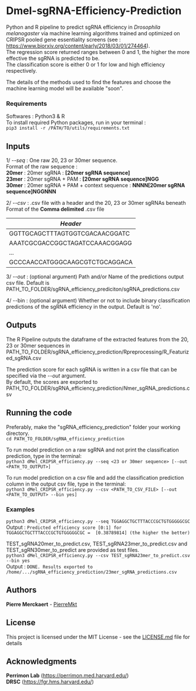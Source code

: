 # Dmel-sgRNA-Efficiency-Prediction

Python and R pipeline to predict sgRNA efficiency in *Drosophila melanogaster* via machine learning algorithms trained and optimized on CRIPSR pooled gene essentiality screens (see : https://www.biorxiv.org/content/early/2018/03/01/274464).   
The regression score returned ranges between 0 and 1, the higher the more effective the sgRNA is predicted to be.    
The classification score is either 0 or 1 for low and high efficiency respectively.	

The details of the methods used to find the features and choose the machine learning model will be available "soon".    

### Requirements
Softwares : Python3 & R   
To install required Python packages, run in your terminal :   
```pip3 install -r /PATH/TO/utils/requirements.txt```
  
## Inputs
1/ _--seq_ : One raw 20, 23 or 30mer sequence.   
Format of the raw sequence :  
**20mer** : 20mer sgRNA : **[20mer sgRNA sequence]**   
**23mer** : 20mer sgRNA + PAM : **[20mer sgRNA sequence]NGG**   
**30mer** : 20mer sgRNA + PAM + context sequence : **NNNN[20mer sgRNA sequence]NGGNNN**   
      
2/ _--csv_ : .csv file with a header and the 20, 23 or 30mer sgRNAs beneath   
Format of the **Comma delimited** .csv file

|  _Header_  |
| ------------- |
|  GGTTGCAGCTTTAGTGGTCGACAACGGATC  |
|  AAATCGCGACCGGCTAGATCCAAACGGAGG  | 
|              ...                 | 
|  GCCCAACCATGGGCAAGCGTCTGCAGGACA  | 

3/ _--out_ : (optional argument) Path and/or Name of the predictions output csv file. Default is PATH_TO_FOLDER/sgRNA_efficiency_prediciton/sgRNA_predictions.csv   

4/ --bin : (optional argument) Whether or not to include binary classification predictions of the sgRNA efficiency in the output. Default is 'no'.

## Outputs
The R Pipeline outputs the dataframe of the extracted features from the 20, 23 or 30mer sequences in PATH_TO_FOLDER/sgRNA_efficiency_prediction/Rpreprocessing/R_Featurized_sgRNA.csv

The prediction score for each sgRNA is written in a csv file that can be specified via the _--out_ argument.    
By default, the scores are exported to PATH_TO_FOLDER/sgRNA_efficiency_prediction/*N*mer_sgRNA_predictions.csv

## Running the code
Preferably, make the "sgRNA_efficiency_prediction" folder your working directory.   
```cd PATH_TO_FOLDER/sgRNA_efficiency_prediction```

To run model prediction on a raw sgRNA and not print the classification prediction, type in the terminal:   
```python3 dMel_CRIPSR_efficiency.py --seq <23 or 30mer sequence> [--out <PATH_TO_OUTPUT>]```   
   
To run model prediction on a csv file and add the classification prediction column in the output csv file, type in the terminal:    
```python3 dMel_CRIPSR_efficiency.py --csv <PATH_TO_CSV_FILE> [--out <PATH_TO_OUTPUT> --bin yes]```

### Examples
```python3 dMel_CRIPSR_efficiency.py --seq TGGAGGCTGCTTTACCCGCTGTGGGGGCGC```    
Output : ```Predicted efficiency score [0:1] for TGGAGGCTGCTTTACCCGCTGTGGGGGCGC =  [0.38789814] (the higher the better)```

TEST_sgRNA20mer_to_predict.csv, TEST_sgRNA23mer_to_predict.csv and TEST_sgRN30mer_to_predict are provided as test files.   
```python3 dMel_CRIPSR_efficiency.py --csv TEST_sgRNA23mer_to_predict.csv --bin yes```     
Output : ```DONE. Results exported to /home/.../sgRNA_efficiency_prediction/23mer_sgRNA_predictions.csv```

## Authors

**Pierre Merckaert** - [PierreMkt](https://github.com/PierreMkt)

## License

This project is licensed under the MIT License - see the [LICENSE.md](LICENSE.md) file for details

## Acknowledgments

**Perrimon Lab** (https://perrimon.med.harvard.edu/)    
**DRSC** (https://fgr.hms.harvard.edu/)

